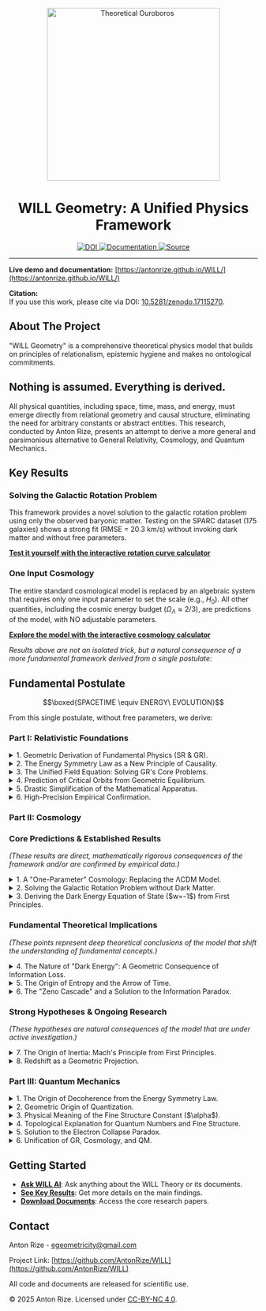 <p align="center">
  <img src="https://antonrize.github.io/WILL/img/Theoretical-Ouroboros-min.jpg" alt="Theoretical Ouroboros" width="350"/>
</p>

<h1 align="center">WILL Geometry: A Unified Physics Framework</h1>

<p align="center">
  <a href="https://doi.org/10.5281/zenodo.17115270">
    <img src="https://zenodo.org/badge/993127337.svg" alt="DOI">
  </a>
  <a href="https://antonrize.github.io/WILL/results/">
    <img src="https://img.shields.io/badge/docs-live-blue.svg" alt="Documentation">
  </a>
  <a href="https://github.com/AntonRize/WILL">
    <img src="https://img.shields.io/badge/source-GitHub-black.svg" alt="Source">
  </a>
</p>

---

**Live demo and documentation:** [https://antonrize.github.io/WILL/](https://antonrize.github.io/WILL/)

**Citation:**  
If you use this work, please cite via DOI: [10.5281/zenodo.17115270](https://doi.org/10.5281/zenodo.17115270).

## About The Project

"WILL Geometry" is a comprehensive theoretical physics model that builds on principles of relationalism, epistemic hygiene and makes no ontological commitments. 

## Nothing is assumed. Everything is derived.

All physical quantities, including space, time, mass, and energy, must emerge directly from relational geometry and causal structure, eliminating the need for arbitrary constants or abstract entities. This research, conducted by Anton Rize, presents an attempt to derive a more general and parsimonious alternative to General Relativity, Cosmology, and Quantum Mechanics.

## Key Results

### Solving the Galactic Rotation Problem

This framework provides a novel solution to the galactic rotation problem using only the observed baryonic matter. Testing on the SPARC dataset (175 galaxies) shows a strong fit (RMSE = 20.3 km/s) without invoking dark matter and without free parameters.

**[Test it yourself with the interactive rotation curve calculator](https://antonrize.github.io/WILL/calculator/)**

### One Input Cosmology

The entire standard cosmological model is replaced by an algebraic system that requires only one input parameter to set the scale (e.g., $H_0$). All other quantities, including the cosmic energy budget ($\Omega_{\Lambda} \approx 2/3$), are predictions of the model, with NO adjustable parameters.

**[Explore the model with the interactive cosmology calculator](https://antonrize.github.io/WILL/2-input-cosmology.html)**

*Results above are not an isolated trick, but a natural consequence of a more fundamental framework derived from a single postulate:*

## Fundamental Postulate

$$\boxed{SPACETIME \equiv ENERGY\ EVOLUTION}$$
 
From this single postulate, without free parameters, we derive:

### Part I: Relativistic Foundations
<details>
    <summary>1. Geometric Derivation of Fundamental Physics (SR & GR).</summary>
    <div class="details-content">
        <p><strong>Result:</strong> The key equations of Special Relativity ($E=mc^2$) and the fundamental relationship between gravity and kinematics in GR ($\kappa^2 = 2\beta^2$) are derived <strong>ab initio</strong> from the geometry and topology of closed systems. The theory does not describe physics; it generates it.</p>
    </div>
</details>

<details>
    <summary>2. The Energy Symmetry Law as a New Principle of Causality.</summary>
    <div class="details-content">
        <p><strong>Result:</strong> A new fundamental law ($\Delta E_{A \to C} + \Delta E_{C \to A} = 0$) is introduced, ensuring energy balance between observers. It explains the speed of light limit as the boundary for preserving this symmetry, giving it a physical, rather than a merely postulated, meaning.</p>
    </div>
</details>

<details>
    <summary>3. The Unified Field Equation: Solving GR's Core Problems.</summary>
    <div class="details-content">
        <p><strong>Result:</strong> The complexity of GR is replaced by a single algebraic relation ($\kappa^2 = R_s/r_d = \rho/\rho_{max}$). This solves the long-standing problem of defining local energy density and eliminates singularities by construction, as observable non rotating curvature and density are intrinsically bounded ($\kappa^2 \le 1$).</p>
    </div>
</details>

<details>
    <summary>4. Prediction of Critical Orbits from Geometric Equilibrium.</summary>
    <div class="details-content">
        <p><strong>Result:</strong> The radii of the Photon Sphere ($1.5R_s$) and the Innermost Stable Circular Orbit (ISCO, $3R_s$) emerge not as special solutions to equations of motion, but as a direct consequence of the system's internal geometric equilibrium, where the projection angles $\theta_S$ and $\theta_G$ become equal.</p>
    </div>
</details>

<details>
    <summary>5. Drastic Simplification of the Mathematical Apparatus.</summary>
    <div class="details-content">
        <p><strong>Result:</strong> The entire complex machinery of differential geometry and tensor calculus used in GR is replaced by a closed system of simple algebraic equations. This reduces computational complexity by up to 95% and makes the theory fundamentally more transparent and intuitive.</p>
    </div>
</details>

<details>
    <summary>6. High-Precision Empirical Confirmation.</summary>
    <div class="details-content">
        <p><strong>Result:</strong> The model has been tested against real-world data. It accurately predicts the relativistic corrections for GPS satellites (matching the observed 38.52 \(\mu\)s/day time shift) and the precession of Mercury's orbit (discrepancy with GR is a mere $2.19 \times 10^{-10}\%$).</p>
    </div>
</details>

### Part II: Cosmology

<h3>Core Predictions & Established Results</h3>
<p><i>(These results are direct, mathematically rigorous consequences of the framework and/or are confirmed by empirical data.)</i></p>

<details>
    <summary>1. A "One-Parameter" Cosmology: Replacing the ΛCDM Model.</summary>
    <div class="details-content">
        <p><strong>Result:</strong> The entire standard cosmological model is replaced by an algebraic system that requires only <strong>one input parameter to set the scale</strong> (e.g., $H_0$). All other quantities, including the cosmic energy budget ($\Omega_\Lambda \approx 2/3$), are <strong>predictions</strong> of the model, not adjustable parameters.</p>
    </div>
</details>

<details>
    <summary>2. Solving the Galactic Rotation Problem without Dark Matter.</summary>
    <div class="details-content">
        <p><strong>Result:</strong> The model accurately predicts galactic rotation curves using only the observed baryonic matter. Testing on the SPARC dataset (175 galaxies) shows a strong fit (RMSE = 20.3 km/s) <strong>without invoking dark matter and without free parameters.</strong></p>
    </div>
</details>

<details>
    <summary>3. Deriving the Dark Energy Equation of State ($w=-1$) from First Principles.</summary>
    <div class="details-content">
        <p><strong>Result:</strong> The equation of state $w=-1$ is not postulated but is <strong>derived</strong> as a necessary consequence of the principle of maximal global symmetry, where forces in a closed universe must be perfectly balanced.</p>
    </div>
</details>

<h3>Fundamental Theoretical Implications</h3>
<p><i>(These points represent deep theoretical conclusions of the model that shift the understanding of fundamental concepts.)</i></p>

<details>
    <summary>4. The Nature of "Dark Energy": A Geometric Consequence of Information Loss.</summary>
    <div class="details-content">
        <p><strong>Result:</strong> "Dark Energy" is explained not as a substance but as a <strong>geometric effect of irreversible information loss</strong> (of $\kappa^2$ projections) across cosmological horizons.</p>
    </div>
</details>

<details>
    <summary>5. The Origin of Entropy and the Arrow of Time.</summary>
    <div class="details-content">
        <p><strong>Result:</strong> Entropy ($S = A/4l_P^2$) and the irreversibility of time are given a clear physical origin: they are consequences of the breaking of the Energy Symmetry Law.</p>
    </div>
</details>

<details>
    <summary>6. The "Zeno Cascade" and a Solution to the Information Paradox.</summary>
    <div class="details-content">
        <p><strong>Result:</strong> A new model for the internal structure of black holes is proposed as a "holographic Zeno cascade" of nested horizons. This resolves the information loss paradox: information is not destroyed but is hierarchically redistributed across layers down to the Planck scale.</p>
    </div>
</details>


<h3>Strong Hypotheses & Ongoing Research</h3>
<p><i>(These hypotheses are natural consequences of the model that are under active investigation.)</i></p>

<details>
    <summary>7. The Origin of Inertia: Mach's Principle from First Principles.</summary>
    <div class="details-content">
        <p><strong>Hypothesis:</strong> Inertia and local gravity are not fundamental forces but are <strong>emergent relativistic effects</strong>, arising from the difference between the local ($H(r) = c/r$) and global ($H_0$) rate of spatial transformation. Gravitational waves are dynamic modulations of this frequency.</p>
        <p class="status">Status: This conclusion is a direct interpretation of the derived equations and is under active theoretical review.</p>
    </div>
</details>

<details>
    <summary>8. Redshift as a Geometric Projection.</summary>
    <div class="details-content">
        <p><strong>Hypothesis:</strong> The observed cosmological redshift is not a Doppler effect from expansion but a <strong>geometric distortion</strong> due to our observational position within a hierarchy of causal horizons.</p>
         <p class="status">Status: This conclusion is a direct interpretation of the derived equations and is under active theoretical review.</p>
    </div>
</details>

### Part III: Quantum Mechanics
<details>
    <summary>1. The Origin of Decoherence from the Energy Symmetry Law.</summary>
    <div class="details-content">
        <p><strong>Result:</strong> A physical mechanism for quantum decoherence is proposed. Coherent superpositions are possible only for isolated systems. The moment a system interacts with any external object (e.g., a detector), the Energy Symmetry Law ($\Delta E_{A \to C} + \Delta E_{C \to A} = 0$) forces it into a single, definite energetic state. This "collapse" is not a mystery, but a geometric-energetic necessity.</p>
    </div>
</details>

<details>
    <summary>2. Geometric Origin of Quantization.</summary>
    <div class="details-content">
        <p><strong>Result:</strong> Quantization is shown to be a consequence of a simple geometric condition ($n\lambda = 2\pi r$), not a separate quantum postulate. This replaces the need for a probabilistic wave function with topological self-consistency.</p>
    </div>
</details>

<details>
    <summary>3. Physical Meaning of the Fine Structure Constant ($\alpha$).</summary>
    <div class="details-content">
        <p><strong>Result:</strong> The model provides a physical identity for one of nature's most mysterious numbers. The fine structure constant, $\alpha$, is derived as being identical to the kinetic projection parameter ($\beta$) for the ground state of the hydrogen atom.</p>
    </div>
</details>

<details>
    <summary>4. Topological Explanation for Quantum Numbers and Fine Structure.</summary>
    <div class="details-content">
        <p><strong>Result:</strong> Quantum numbers ($n, l, m$) are reinterpreted as topological winding numbers for orthogonal electric and magnetic phase cycles. This naturally explains selection rules and the origin of fine structure splitting without invoking "spin."</p>
        <p class="status">Status: This is a recent result and its full implications are still under active investigation.</p>
    </div>
</details>

<details>
    <summary>5. Solution to the Electron Collapse Paradox.</summary>
    <div class="details-content">
        <p><strong>Result:</strong> The stability of the atom is shown to be a topological necessity. The state $n=0$ is not an electron on the nucleus, but the complete absence of a closed energetic projection. The electron cannot "collapse" because that would mean it ceases to exist as a structured entity.</p>
    </div>
</details>

<details>
    <summary>6. Unification of GR, Cosmology, and QM.</summary>
    <div class="details-content">
        <p><strong>Result:</strong> The same algebraic projection geometry ($\kappa$ and $\beta$) that describes cosmological dynamics and black hole orbits is shown to govern atomic structure, demonstrating a deep, underlying unity across all scales of physics.</p>
    </div>
</details>

## Getting Started

* **[Ask WILL AI](https://antonrize.github.io/WILL/assistant/)**: Ask anything about the WILL Theory or its documents.
* **[See Key Results](https://antonrize.github.io/WILL/results/)**: Get more details on the main findings.
* **[Download Documents](https://antonrize.github.io/WILL/parts/)**: Access the core research papers.

## Contact

Anton Rize - [egeometricity@gmail.com](mailto:egeometricity@gmail.com) 

Project Link: [https://github.com/AntonRize/WILL](https://github.com/AntonRize/WILL)

All code and documents are released for scientific use.

© 2025 Anton Rize. Licensed under [CC-BY-NC 4.0](https://creativecommons.org/licenses/by-nc/4.0/).

